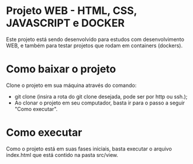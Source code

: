 # Projeto WEB - HTML, CSS, JAVASCRIPT e DOCKER
Este projeto está sendo desenvolvido para estudos com desenvolvimento WEB, e também para testar projetos que rodam em containers (dockers).

# Como baixar o projeto
Clone o projeto em sua máquina através do comando:
- git clone (insira a rota do git clone desejada, pode ser por http ou ssh.);
- Ao clonar o projeto em seu computador, basta ir para o passo a seguir "Como executar".

#  Como executar 
Como o projeto está em suas fases iniciais, basta executar o arquivo index.html que está contido na pasta src/view.
